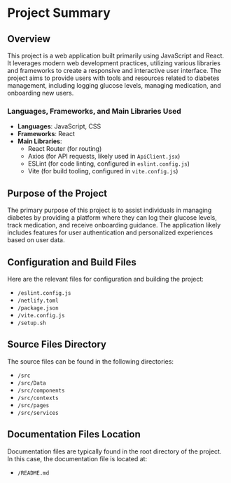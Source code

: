 # Project Summary

## Overview
This project is a web application built primarily using JavaScript and React. It leverages modern web development practices, utilizing various libraries and frameworks to create a responsive and interactive user interface. The project aims to provide users with tools and resources related to diabetes management, including logging glucose levels, managing medication, and onboarding new users.

### Languages, Frameworks, and Main Libraries Used
- **Languages**: JavaScript, CSS
- **Frameworks**: React
- **Main Libraries**: 
  - React Router (for routing)
  - Axios (for API requests, likely used in `ApiClient.jsx`)
  - ESLint (for code linting, configured in `eslint.config.js`)
  - Vite (for build tooling, configured in `vite.config.js`)

## Purpose of the Project
The primary purpose of this project is to assist individuals in managing diabetes by providing a platform where they can log their glucose levels, track medication, and receive onboarding guidance. The application likely includes features for user authentication and personalized experiences based on user data.

## Configuration and Build Files
Here are the relevant files for configuration and building the project:

- `/eslint.config.js`
- `/netlify.toml`
- `/package.json`
- `/vite.config.js`
- `/setup.sh`

## Source Files Directory
The source files can be found in the following directories:

- `/src`
- `/src/Data`
- `/src/components`
- `/src/contexts`
- `/src/pages`
- `/src/services`

## Documentation Files Location
Documentation files are typically found in the root directory of the project. In this case, the documentation file is located at:

- `/README.md`